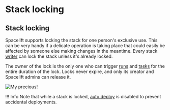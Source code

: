 # Stack locking

## Stack locking

Spacelift supports locking the stack for one person's exclusive use. This can be very handy if a delicate operation is taking place that could easily be affected by someone else making changes in the meantime. Every stack [writer](../policy/stack-access-policy.md#readers-and-writers) can lock the stack unless it's already locked.

The owner of the lock is the only one who can trigger [runs](../run/) and [tasks](../run/task.md) for the entire duration of the lock. Locks never expire, and only its creator and Spacelift admins can release it.

![My precious!](/assets/images/Runs_%C2%B7_End-to-end_testing_and_Redirecting_to_OAuth_provider___.png)

!!! Info
Note that while a stack is locked, [auto deploy](stack-settings.md#autodeploy) is disabled to prevent accidental deployments.

